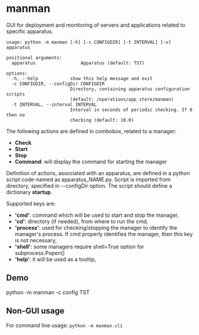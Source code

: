 # manman
GUI for deployment and monitoring of servers and applications 
related to specific apparatus.<br>
```
usage: python -m manman [-h] [-c CONFIGDIR] [-t INTERVAL] [-v] apparatus

positional arguments:
  apparatus                 Apparatus (default: TST)

options:
  -h, --help            show this help message and exit
  -c CONFIGDIR, --configDir CONFIGDIR
                        Directory, containing apparatus configuration scripts
                        (default: /operations/app_store/manman)
  -t INTERVAL, --interval INTERVAL
                        Interval in seconds of periodic checking. If 0 then no
                        checking (default: 10.0)
```
The following actions are defined in combobox, related to a manager:
  - **Check**
  - **Start**
  - **Stop**
  - **Command**: will display the command for starting the manager

Definition of actions, associated with an apparatus, are defined in 
a python script code-named as apparatus_NAME.py. Script is imported from 
directory, specified in --configDir option.
The script should define a dictionary **startup**.

Supported keys are:
  - **'cmd'**: command which will be used to start and stop the manager,
  - **'cd'**:   directory (if needed), from where to run the cmd,
  - **'process'**: used for checking/stopping the manager to identify 
     the manager's process. If cmd properly identifies the 
     manager, then this key is not necessary,
  - **'shell'**: some managers require shell=True option for subprocess.Popen()
  - **'help'**: it will be used as a tooltip,

## Demo
  python -m manman -c config TST

## Non-GUI usage
For command line usage:
  ```python -m manman.cli```
